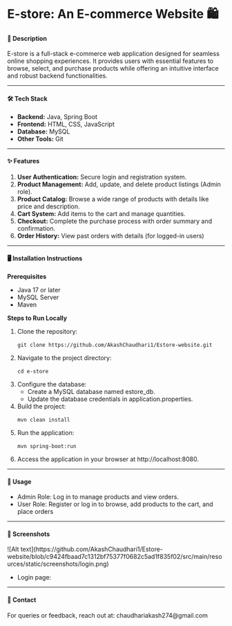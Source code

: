 <h1><b>E-store: An E-commerce Website 🛍️</b></i></h1> 
<h4>📖 Description</h4>
E-store is a full-stack e-commerce web application designed for seamless online shopping experiences. 
It provides users with essential features to browse, select, and purchase products while offering an 
intuitive interface and robust backend functionalities.
<hr>
<h4>🛠 Tech Stack</h4>
<ul>
  <li>
    <b>Backend:</b> Java, Spring Boot
  </li>
  <li>
    <b>Frontend:</b> HTML, CSS, JavaScript
  </li>
  <li>
    <b>Database:</b> MySQL
  </li>
  <li>
    <b>Other Tools:</b> Git
  </li>
</ul>
<hr>
<h4>✨ Features</h4>
<ol>
  <li>
    <b>User Authentication:</b> Secure login and registration system.
  </li>
  <li>
    <b>Product Management:</b> Add, update, and delete product listings (Admin role).
  </li>
  <li>
    <b>Product Catalog:</b> Browse a wide range of products with details like price and description.
  </li>
  <li>
    <b>Cart System:</b> Add items to the cart and manage quantities.
  </li>
  <li>
    <b>Checkout:</b> Complete the purchase process with order summary and confirmation.
  </li>
  <li>
    <b>Order History:</b> View past orders with details (for logged-in users)
  </li>
</ol>
<hr>
<h4>🖥 Installation Instructions</h4>
<b>Prerequisites</b>
<ul>
  <li>
    Java 17 or later
  </li>
  <li>
    MySQL Server
  </li>
  <li>
    Maven
  </li>
</ul>
<b>Steps to Run Locally</b>
<ol>
  <li>  
    Clone the repository: 
    
    git clone https://github.com/AkashChaudhari1/Estore-website.git
    
  </li>
  <li>  
    Navigate to the project directory:
    
    cd e-store
    
  </li>
  <li>  
    Configure the database:
    <ul>
      <li>
        Create a MySQL database named estore_db.
      </li>
      <li>
        Update the database credentials in application.properties.
      </li>
    </ul>
  </li>
  <li>  
    Build the project:
    
    mvn clean install  
    
  </li>
  <li>  
    Run the application:
    
    mvn spring-boot:run  
    
  </li>
  <li>  
    Access the application in your browser at http://localhost:8080.
  </li>
</ol>
<hr>
<h4>🚀 Usage</h4>
<ul>
  <li>
    Admin Role: Log in to manage products and view orders.
  </li>
  <li>
    User Role: Register or log in to browse, add products to the cart, and place orders
  </li>
</ul>
<hr>
<h4>📸 Screenshots</h4>
![Alt text](https://github.com/AkashChaudhari1/Estore-website/blob/c9424fbaad7c1312bf75377f0682c5ad1f835f02/src/main/resources/static/screenshots/login.png)
<ul>
  <li>
    Login page:   
    
  </li>
</ul>
<hr>
<h4>📧 Contact</h4>
For queries or feedback, reach out at: chaudhariakash274@gmail.com

